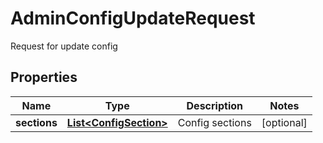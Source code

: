 

# AdminConfigUpdateRequest

Request for update config
## Properties

Name | Type | Description | Notes
------------ | ------------- | ------------- | -------------
**sections** | [**List&lt;ConfigSection&gt;**](ConfigSection.md) | Config sections |  [optional]



